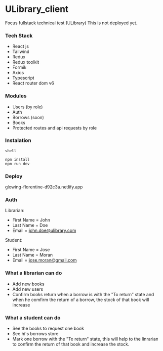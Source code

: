 # ULibrary_client
Focus fullstack technical test (ULibrary) 
This is not deployed yet.  

### Tech Stack  
- React js
- Tailwind
- Redux
- Redux toolkit
- Formik
- Axios
- Typescript
- React router dom v6

  
    
 ### Modules  
 - Users (by role)
 - Auth 
 - Borrows (soon)
 - Books  
 - Protected routes and api requests by role
   

### Instalation
 
 ```
 shell
 
 npm install  
 npm run dev  
 
```

### Deploy  
glowing-florentine-d92c3a.netlify.app  
  
    
### Auth  
Librarian:  
- First Name = John
- Last Name = Doe
- Email = john.doe@ulibrary.com  
  
Student:  
- First Name = Jose
- Last Name = Moran
- Email = jose.moran@gmail.com 



### What a librarian can do
- Add new books
- Add new users
- Confirm books return when a borrow is with the "To return" state and when he comfirm the return of a borrow, the stock of that book will increase


### What a student can do
- See the books to request one book
- See hi´s borrows store
- Mark one borrow with the "To return" state, this will help to the linrarian to confirm the return of that book and increase the stock.

 

